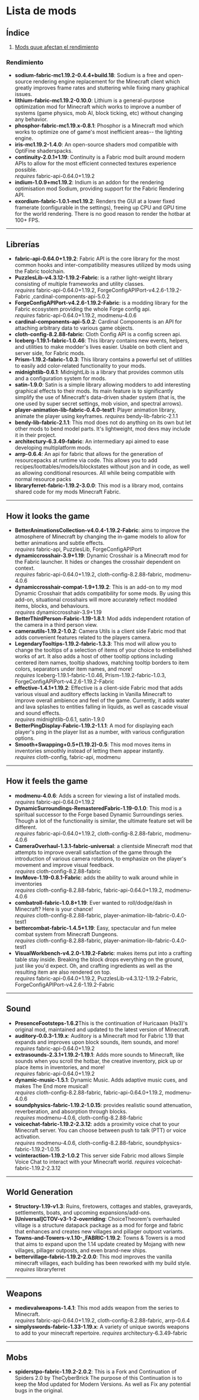 # Lista de mods

## Índice

1. [Mods quue afectan el rendimiento](#test1)

### Rendimiento

- **sodium-fabric-mc1.19.2-0.4.4+build.18**: Sodium is a free and open-source rendering engine replacement for the Minecraft client which greatly improves frame rates and stuttering while fixing many graphical issues.
- **lithium-fabric-mc1.19.2-0.10.0**: Lithium is a general-purpose optimization mod for Minecraft which works to improve a number of systems (game physics, mob AI, block ticking, etc) without changing any behavior.
- **phosphor-fabric-mc1.19.x-0.8.1**: Phosphor is a Minecraft mod which works to optimize one of game's most inefficient areas-- the lighting engine.
- **iris-mc1.19.2-1.4.0**: An open-source shaders mod compatible with OptiFine shaderspacks.
- **continuity-2.0.1+1.19**: Continuity is a Fabric mod built around modern APIs to allow for the most efficient connected textures experience possible.  
*requires* fabric-api-0.64.0+1.19.2
- **indium-1.0.9+mc1.19.2**: Indium is an addon for the rendering optimisation mod Sodium, providing support for the Fabric Rendering API.
- **exordium-fabric-1.0.1-mc1.19.2**: Renders the GUI at a lower fixed framerate (configurable in the settings), freeing up CPU and GPU time for the world rendering. There is no good reason to render the hotbar at 100+ FPS.

---

## Librerías

- **fabric-api-0.64.0+1.19.2**: Fabric API is the core library for the most common hooks and inter-compatibility measures utilized by mods using the Fabric toolchain.
- **PuzzlesLib-v4.3.12-1.19.2-Fabric**: is a rather light-weight library consisting of multiple frameworks and utility classes.  
*requires* fabric-api-0.64.0+1.19.2, ForgeConfigAPIPort-v4.2.6-1.19.2-Fabric ,cardinal-components-api-5.0.2
- **ForgeConfigAPIPort-v4.2.6-1.19.2-Fabric**: is a modding library for the Fabric ecosystem providing the whole Forge config api.  
*requires* fabric-api-0.64.0+1.19.2, modmenu-4.0.6
- **cardinal-components-api-5.0.2**: Cardinal Components is an API for attaching arbitrary data to various game objects.
- **cloth-config-8.2.88-fabric**: Cloth Config API is a config screen api.
- **Iceberg-1.19.1-fabric-1.0.46**: This library contains new events, helpers, and utilities to make modder's lives easier.  Usable on both client and server side, for Fabric mods.
- **Prism-1.19.2-fabric-1.0.3**: This library contains a powerful set of utilities to easily add color-related functionality to your mods.
- **midnightlib-0.6.1**: MidnightLib is a library that provides common utils and a configuration system for mods.
- **satin-1.9.0**: Satin is a simple library allowing modders to add interesting graphical effects to their mods. Its main feature is to significantly simplify the use of Minecraft's data-driven shader system (that is, the one used by super secret settings, mob vision, and spectral arrows).
- **player-animation-lib-fabric-0.4.0-test1**: Player animation library, animate the player using keyframes.
*requires* bendy-lib-fabric-2.1.1
- **bendy-lib-fabric-2.1.1**: This mod does not do anything on its own but let other mods to bend model parts. It's lightweight, mod devs may include it in their project.
- **architectury-6.3.49-fabric**: An intermediary api aimed to ease developing multiplatform mods.
- **arrp-0.6.4**: An api for fabric that allows for the generation of resourcepacks at runtime via code. This allows you to add recipes/loottables/models/blockstates without json and in code, as well as allowing conditional resources. All while being compatible with normal resource packs
- **libraryferret-fabric-1.19.2-3.0.0**: This mod is a library mod, contains shared code for my mods Minecraft Fabric.

---

## How it looks the game<a name="test1"></a>

- **BetterAnimationsCollection-v4.0.4-1.19.2-Fabric**: aims to improve the atmosphere of Minecraft by changing the in-game models to allow for better animations and subtle effects.  
*requires* fabric-api, PuzzlesLib, ForgeConfigAPIPort
- **dynamiccrosshair-3.9+1.19**: Dynamic Crosshair is a Minecraft mod for the Fabric launcher. It hides or changes the crosshair dependent on context.  
*requires* fabric-api-0.64.0+1.19.2, cloth-config-8.2.88-fabric, modmenu-4.0.6
- **dynamiccrosshair-compat-1.9+1.19.2**: This is an add-on to my mod Dynamic Crosshair that adds compatibility for some mods. By using this add-on, situational crosshairs will more accurately reflect modded items, blocks, and behaviours.  
*requires* dynamiccrosshair-3.9+1.19
- **BetterThirdPerson-Fabric-1.19-1.8.1**: Mod adds independent rotation of the camera in a third person view.
- **camerautils-1.19.2-1.0.2**: Camera Utils is a client side Fabric mod that adds convenient features related to the players camera.
- **LegendaryTooltips-1.19.2-fabric-1.3.3**: This mod will allow you to change the tooltips of a selection of items of your choice to embellished works of art.  It also adds a host of other tooltip options including centered item names, tooltip shadows, matching tooltip borders to item colors, separators under item names, and more!  
*requires* Iceberg-1.19.1-fabric-1.0.46, Prism-1.19.2-fabric-1.0.3, ForgeConfigAPIPort-v4.2.6-1.19.2-Fabric
- **effective-1.4.1+1.19.2**: Effective is a client-side Fabric mod that adds various visual and auditory effects lacking in Vanilla Minecraft to improve overall ambience and feel of the game. Currently, it adds water and lava splashes to entities falling in liquids, as well as cascade visual and sound effects.  
*requires* midnightlib-0.6.1, satin-1.9.0
- **BetterPingDisplay-Fabric-1.19.2-1.1.1**: A mod for displaying each player's ping in the player list as a number, with various configuration options.
- **Smooth+Swapping+0.5+(1.19.2)-0.5**: This mod moves items in inventories smoothly instead of letting them appear instantly.  
*requires* cloth-config, fabric-api, modmenu

---

## How it feels the game

- **modmenu-4.0.6**: Adds a screen for viewing a list of installed mods.  
*requires* fabric-api-0.64.0+1.19.2
- **DynamicSurroundings-RemasteredFabric-1.19-0.1.0**: This mod is a spiritual successor to the Forge based Dynamic Surroundings series. Though a lot of the functionality is similar, the ultimate feature set will be different.  
*requires* fabric-api-0.64.0+1.19.2, cloth-config-8.2.88-fabric, modmenu-4.0.6
- **CameraOverhaul-1.3.1-fabric-universal**: a clientside Minecraft mod that attempts to improve overall satisfaction of the game through the introduction of various camera rotations, to emphasize on the player's movement and improve visual feedback.  
*requires* cloth-config-8.2.88-fabric
- **InvMove-1.19-0.8.1-Fabric**: adds the ability to walk around while in inventories  
*requires* cloth-config-8.2.88-fabric, fabric-api-0.64.0+1.19.2, modmenu-4.0.6
- **combatroll-fabric-1.0.8+1.19**: Ever wanted to roll/dodge/dash in Minecraft? Here is your chance!  
*requires* cloth-config-8.2.88-fabric, player-animation-lib-fabric-0.4.0-test1
- **bettercombat-fabric-1.4.5+1.19**: Easy, spectacular and fun melee combat system from Minecraft Dungeons.  
*requires* cloth-config-8.2.88-fabric, player-animation-lib-fabric-0.4.0-test1
- **VisualWorkbench-v4.2.0-1.19.2-Fabric**: makes items put into a crafting table stay inside. Breaking the block drops everything on the ground, just like you'd expect. Oh, and crafting ingredients as well as the resulting item are also rendered on top.  
*requires* fabric-api-0.64.0+1.19.2, PuzzlesLib-v4.3.12-1.19.2-Fabric, ForgeConfigAPIPort-v4.2.6-1.19.2-Fabric

---

## Sound

- **PresenceFootsteps-1.6.2**This is the continuation of Huricaaan (Ha3)'s original mod, maintained and updated to the latest version of Minecraft.
- **auditory-0.0.3-1.19.x**: Auditory is a Minecraft mod for Fabric 1.19 that expands and improves upon block sounds, item sounds, and more!  
*requires* fabric-api-0.64.0+1.19.2
- **extrasounds-2.3.1+1.19.2-1.19.1**: Adds more sounds to Minecraft, like sounds when you scroll the hotbar, the creative inventory, pick up or place items in inventories, and more!  
*requires* fabric-api-0.64.0+1.19.2
- **dynamic-music-1.5.1**: Dynamic Music. Adds adaptive music cues, and makes The End more musical!  
*requires* cloth-config-8.2.88-fabric, fabric-api-0.64.0+1.19.2, modmenu-4.0.6
- **soundphysics-fabric-1.19.2-1.0.15**: provides realistic sound attenuation, reverberation, and absorption through blocks.  
*requires* modmenu-4.0.6, cloth-config-8.2.88-fabric
- **voicechat-fabric-1.19.2-2.3.12**: adds a proximity voice chat to your Minecraft server. You can choose between push to talk (PTT) or voice activation.  
*requires* modmenu-4.0.6, cloth-config-8.2.88-fabric, soundphysics-fabric-1.19.2-1.0.15
- **vcinteraction-1.19.2-1.0.2** This server side Fabric mod allows Simple Voice Chat to interact with your Minecraft world.
*requires* voicechat-fabric-1.19.2-2.3.12

---

## World Generation

- **Structory-1.19-v1.3**: Ruins, firetowers, cottages and stables, graveyards, settlements, boats, and upcoming expansions/add-ons.
- **[Universal]CTOV-v3-1-2-overriding**: ChoiceTheorem's overhauled village is a structure datapack package as a mod for forge and fabric that enhances and creates new villages and pillager outpost variants.
- **Towns-and-Towers-v.1.10-_FABRIC-1.19.2**: Towns & Towers is a mod that aims to expand upon the 1.14 update created by Mojang with new villages, pillager outposts, and even brand-new ships.
- **bettervillage-fabric-1.19.2-2.0.0**: This mod improves the vanilla minecraft villages, each building has been reworked with my build style.  
*requires* libraryferret

---

## Weapons

- **medievalweapons-1.4.1**: This mod adds weapon from the series to Minecraft.  
*requires* fabric-api-0.64.0+1.19.2, cloth-config-8.2.88-fabric, arrp-0.6.4
- **simplyswords-fabric-1.33-1.19.x**: A variety of unique swords weapons to add to your minecraft repertoire.
*requires* architectury-6.3.49-fabric

---

## Mobs

- **spiderstpo-fabric-1.19.2-2.0.2**: This is a Fork and Continuation of Spiders 2.0 by TheCyberBrick
The purpose of this Continuation is to keep the Mod updated for Modern Versions. As well as Fix any potential bugs in the original.
